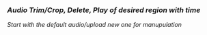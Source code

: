 ### _Audio Trim/Crop, Delete, Play of desired region with time_

_Start with the default audio/upload new one for manupulation_
